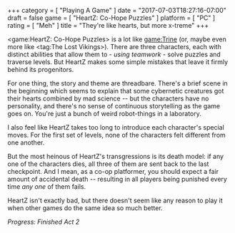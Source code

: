 +++
category = [ "Playing A Game" ]
date = "2017-07-03T18:27:16-07:00"
draft = false
game = [ "HeartZ: Co-Hope Puzzles" ]
platform = [ "PC" ]
rating = [ "Meh" ]
title = "They're like hearts, but more x-treme"
+++

<game:HeartZ: Co-Hope Puzzles> is a lot like <game:Trine> (or, maybe even more like <tag:The Lost Vikings>).  There are three characters, each with distinct abilities that allow them to - <i>using teamwork</i> - solve puzzles and traverse levels.  But HeartZ makes some simple mistakes that leave it firmly behind its progenitors.

For one thing, the story and theme are threadbare.  There's a brief scene in the beginning which seems to explain that some cybernetic creatures got their hearts combined by mad science -- but the characters have no personality, and there's no sense of continuous storytelling as the game goes on.  You're just a bunch of weird robot-things in a laboratory.

I also feel like HeartZ takes too long to introduce each character's special moves.  For the first set of levels, none of the characters felt different from one another.

But the most heinous of HeartZ's transgressions is its death model: if any one of the characters dies, all three of them are sent back to the last checkpoint.  And I mean, as a co-op platformer, you should expect a fair amount of accidental death -- resulting in all players being punished every time <i>any one</i> of them fails.

HeartZ isn't exactly bad, but there doesn't seem like any reason to play it when other games do the same idea so much better.

<i>Progress: Finished Act 2</i>
